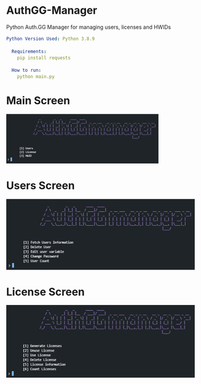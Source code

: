 # AuthGG-Manager
Python Auth.GG Manager for managing users, licenses and HWIDs

```yaml
Python Version Used: Python 3.8.9
  
  Requirements:
    pip install requests
  
  How to run:
    python main.py
```

# Main Screen
![Screenshot](unknown.png)

# Users Screen
![Screenshot](users.png)

# License Screen
![Screenshot](licenses.png)
